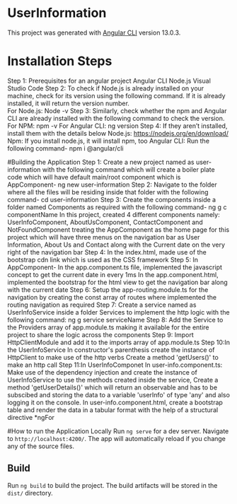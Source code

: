 # UserInformation
  This project was generated with [Angular CLI](https://github.com/angular/angular-cli) version 13.0.3.
# Installation Steps
Step 1: Prerequisites for an angular project
        Angular CLI
        Node.js
        Visual Studio Code
Step 2: To check if Node.js is already installed on your machine, check for its version using the following command. If it is already installed, it will return the             version number.  
        For Node.js: Node -v
Step 3: Similarly, check whether the npm and Angular CLI are already installed with the following command to check the version.
        For NPM: npm -v
        For Angular CLI: ng version
Step 4: If they aren’t installed, install them with the details below
        Node.js: https://nodejs.org/en/download/
        Npm: If you install node.js, it will install npm, too
        Angular CLI: Run the following command- npm i @angular/cli

#Building the Application
Step 1: Create a new project named as user-information with the following command which will create a boiler plate code which will have default main/root component             which is AppComponent-
        ng new user-information
Step 2: Navigate to the folder where all the files will be residing inside that folder with the following command-
        cd user-information
Step 3: Create the components inside a folder named Components as required with the following command-
        ng g c componentName
        In this project, created 4 different components namely:
        UserInfoComponent, AboutUsComponent, ContactComponent and NotFoundComponent treating the AppComponent as the home page for this project which will have three           menus on the navigation bar as User Information, About Us and Contact along with the Current date on the very right of the navigation bar
Step 4: In the index.html, made use of the bootstrap cdn link which is used as the CSS framework
Step 5: In AppComponent-
        In the app.component.ts file, implemented the javascript concept to get the current date in every 1ms
        In the app.component.html, implemented the bootstrap for the html view to get the navigation bar along with the current date
Step 6: Setup the app-routing.module.ts for the navigation by creating the const array of routes where implemented the routing navigation as required
Step 7: Create a service named as UserInfoService inside a folder Services to implement the http logic with the following command:
        ng g service serviceName
Step 8: Add the Service to the Providers array of app.module.ts making it available for the entire project to share the logic across the components
Step 9: Import HttpClientModule and add it to the imports array of app.module.ts 
Step 10:In the UserInfoService
        In constructor's parenthesis create the instance of HttpClient to make use of the http verbs
        Create a method 'getUsers()' to make an http call
Step 11:In UserInfoComponet
        In user-info.component.ts: Make use of the dependency injection and create the instance of UserInfoService to use the methods created inside the service,
        Create a method 'getUserDetails()' which will return an observable and has to be subscibed and storing the data to a variable 'userInfo' of type 'any' and also         logging it on the console.
        In user-info.component.html, create a bootstrap table and render the data in a tabular format with the help of a structural directive *ngFor
        
#How to run the Application Locally
Run `ng serve` for a dev server. Navigate to `http://localhost:4200/`. The app will automatically reload if you change any of the source files.

## Build

Run `ng build` to build the project. The build artifacts will be stored in the `dist/` directory.

